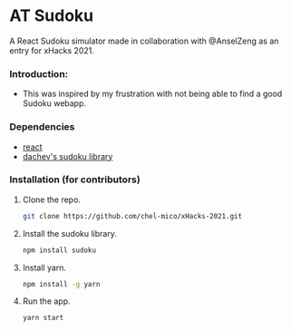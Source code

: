 # AT Sudoku

A React Sudoku simulator made in collaboration with @AnselZeng as an entry for xHacks 2021.

### Introduction:
* This was inspired by my frustration with not being able to find a good Sudoku webapp.

### Dependencies
* [react](https://reactjs.org/)
* [dachev's sudoku library](https://github.com/dachev/sudoku)

### Installation (for contributors)

1. Clone the repo.
   ```sh
   git clone https://github.com/chel-mico/xHacks-2021.git
   ```
2. Install the sudoku library.
   ```sh
   npm install sudoku
   ```
3. Install yarn.
   ```sh
   npm install -g yarn
   ```
4. Run the app.
   ```sh
   yarn start
   ```

